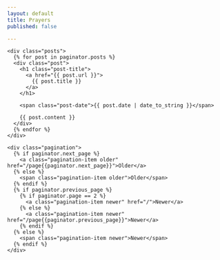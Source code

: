 ```yaml
---
layout: default
title: Prayers
published: false

---
```

    <div class="posts">
      {% for post in paginator.posts %}
      <div class="post">
        <h1 class="post-title">
          <a href="{{ post.url }}">
            {{ post.title }}
          </a>
        </h1>
    
        <span class="post-date">{{ post.date | date_to_string }}</span>
    
        {{ post.content }}
      </div>
      {% endfor %}
    </div>
    
    <div class="pagination">
      {% if paginator.next_page %}
        <a class="pagination-item older" href="/page{{paginator.next_page}}">Older</a>
      {% else %}
        <span class="pagination-item older">Older</span>
      {% endif %}
      {% if paginator.previous_page %}
        {% if paginator.page == 2 %}
          <a class="pagination-item newer" href="/">Newer</a>
        {% else %}
          <a class="pagination-item newer" href="/page{{paginator.previous_page}}">Newer</a>
        {% endif %}
      {% else %}
        <span class="pagination-item newer">Newer</span>
      {% endif %}
    </div>